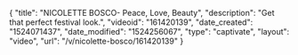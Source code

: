 {
    "title": "NICOLETTE BOSCO- Peace, Love, Beauty",
    "description": "Get that perfect festival look.",
    "videoid": "161420139",
    "date_created": "1524071437",
    "date_modified": "1524256067",
    "type": "captivate",
    "layout": "video",
    "url": "\/v\/nicolette-bosco\/161420139"
}